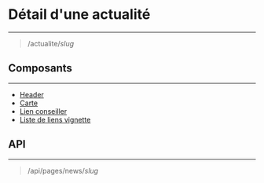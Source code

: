 # Détail d'une actualité

---

> /actualite/_slug_

## Composants

---

- [Header](/2-cutting/composants/header/)
- [Carte](/2-cutting/composants/carte/)
- [Lien conseiller](/2-cutting/composants/lien-conseiller/)
- [Liste de liens vignette](/2-cutting/composants/liste-liens-vignette/)

## API

---

> /api/pages/news/_slug_

